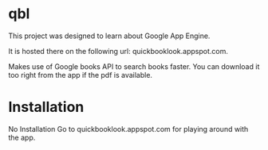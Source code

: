 # qbl
This project was designed to learn about Google App Engine.

It is hosted there on the following url: quickbooklook.appspot.com.

Makes use of Google books API to search books faster. You can download it too
right from the app if the pdf is available.

# Installation
No Installation
Go to quickbooklook.appspot.com for playing around with the app.
